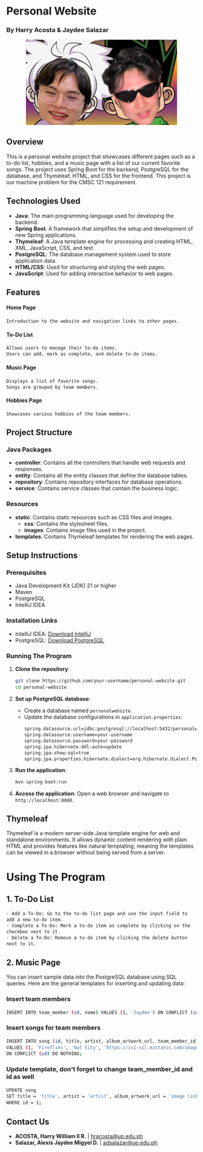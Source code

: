 # Personal Website
### By Harry Acosta & Jaydee Salazar

<div align="center" style="display: flex; justify-content: center; align-items: center; width: 100%;">
    <a href="https://raw.githubusercontent.com/hwracosta/Personal-Website/main/src/main/resources/static/images/GonxKillua.JPG?token=GHSAT0AAAAAACTMV6CMIPEHWPAKMDCQCZ2UZTJ33SA" target="_blank">
        <img src="https://raw.githubusercontent.com/hwracosta/Personal-Website/main/src/main/resources/static/images/GonxKillua.JPG?token=GHSAT0AAAAAACTMV6CMIPEHWPAKMDCQCZ2UZTJ33SA" width="400" alt="Project Banner">
    </a>
</div>

## Overview

This is a personal website project that showcases different pages such as a to-do list, hobbies, and a music page with a list of our current favorite songs. The project uses Spring Boot for the backend, PostgreSQL for the database, and Thymeleaf, HTML, and CSS for the frontend. This project is our machine problem for the CMSC 121 requirement.

## Technologies Used

- **Java**: The main programming language used for developing the backend.
- **Spring Boot**: A framework that simplifies the setup and development of new Spring applications.
- **Thymeleaf**: A Java template engine for processing and creating HTML, XML, JavaScript, CSS, and text.
- **PostgreSQL**: The database management system used to store application data.
- **HTML/CSS**: Used for structuring and styling the web pages.
- **JavaScript**: Used for adding interactive behavior to web pages.

## Features
#### Home Page
	Introduction to the website and navigation links to other pages.

#### To-Do List
	Allows users to manage their to-do items.
	Users can add, mark as complete, and delete to-do items.

#### Music Page
	Displays a list of favorite songs.
	Songs are grouped by team members.

#### Hobbies Page
	Showcases various hobbies of the team members.

## Project Structure

### Java Packages

- **controller**: Contains all the controllers that handle web requests and responses.
- **entity**: Contains all the entity classes that define the database tables.
- **repository**: Contains repository interfaces for database operations.
- **service**: Contains service classes that contain the business logic.

### Resources

- **static**: Contains static resources such as CSS files and images.
  - **css**: Contains the stylesheet files.
  - **images**: Contains image files used in the project.
- **templates**: Contains Thymeleaf templates for rendering the web pages.

## Setup Instructions

### Prerequisites
- Java Development Kit (JDK) 21 or higher
- Maven
- PostgreSQL
- IntelliJ IDEA

### Installation Links
- IntelliJ IDEA: [Download IntelliJ](https://www.jetbrains.com/idea/download/)
- PostgreSQL: [Download PostgreSQL](https://www.postgresql.org/download/)

### Running The Program

1. **Clone the repository**:
    ```bash
    git clone https://github.com/your-username/personal-website.git
    cd personal-website
    ```

2. **Set up PostgreSQL database**:
    - Create a database named `personalwebsite`.
    - Update the database configurations in `application.properties`:
      ```properties
      spring.datasource.url=jdbc:postgresql://localhost:5432/personalwebsite
      spring.datasource.username=your-username
      spring.datasource.password=your-password
      spring.jpa.hibernate.ddl-auto=update
      spring.jpa.show-sql=true
      spring.jpa.properties.hibernate.dialect=org.hibernate.dialect.PostgreSQLDialect
      ```

3. **Run the application**:
    ```bash
    mvn spring-boot:run
    ```

4. **Access the application**:
    Open a web browser and navigate to `http://localhost:8080`.

## Thymeleaf

Thymeleaf is a modern server-side Java template engine for web and standalone environments. It allows dynamic content rendering with plain HTML and provides features like natural templating, meaning the templates can be viewed in a browser without being served from a server.

# Using The Program
## 1. To-Do List
	- Add a To-Do: Go to the to-do list page and use the input field to add a new to-do item.
	- Complete a To-Do: Mark a to-do item as complete by clicking on the checkbox next to it.
	- Delete a To-Do: Remove a to-do item by clicking the delete button next to it.

## 2. Music Page
You can insert sample data into the PostgreSQL database using SQL queries. Here are the general templates for inserting and updating data:
### Insert team members
```bash
INSERT INTO team_member (id, name) VALUES (1, 'Jaydee') ON CONFLICT (id) DO NOTHING;
```
### Insert songs for team members
```bash
INSERT INTO song (id, title, artist, album_artwork_url, team_member_id) 
VALUES (1, 'Fireflies', 'Owl City', 'https://is1-ssl.mzstatic.com/image/thumb/Music122/v4/f6/72/94/f67294c7-f123-c698-c70b-9e9aa1b0947f/09UMGIM22612.rgb.jpg', 1) 
ON CONFLICT (id) DO NOTHING;
```
### Update template, don't forget to change team_member_id and id as well
```bash
UPDATE song 
SET title = 'title', artist = 'artist', album_artwork_url = 'image link', team_member_id = 1 
WHERE id = 1;
```

## Contact Us
- **ACOSTA, Harry William II R.** | [hracosta@up.edu.ph](mailto:hracosta@up.edu.ph)
- **Salazar, Alexis Jaydee Migyel D.** | [adsalazar@up.edu.ph](mailto:adsalazar@up.edu.ph)
